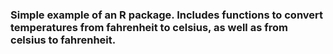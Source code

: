 ### Simple example of an R package. Includes functions to convert temperatures from fahrenheit to celsius, as well as from celsius to fahrenheit.
